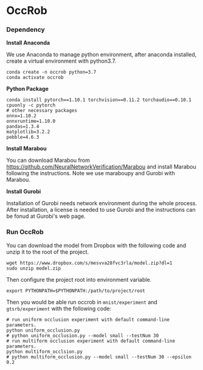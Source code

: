 # OccRob

### Dependency

**Install Anaconda**

We use Anaconda to manage python environment, after anaconda installed, create a virtual environment with python3.7.

```shell
conda create -n occrob python=3.7
conda activate occrob
```

**Python Package**

```shell
conda install pytorch==1.10.1 torchvision==0.11.2 torchaudio==0.10.1 cpuonly -c pytorch
# other necessary packages
onnx=1.10.2
onnxruntime=1.10.0
pandas=1.3.4
matplotlib=3.2.2
pebble=4.6.3
```

**Install Marabou**

You can download Marabou from https://github.com/NeuralNetworkVerification/Marabou and install Marabou following the instructions.
Note we use maraboupy and Gurobi with Marabou.

**Install Gurobi**

Installation of Gurobi needs network environment during the whole process. After installation, a license is needed to use Gurobi and the instructions can be fonud at Gurobi's web page.

### Run OccRob

You can download the model from Dropbox with the following code and unzip it to the root of the project.

```shell
wget https://www.dropbox.com/s/mesvva28fvc3rla/model.zip?dl=1
sudo unzip model.zip
```

Then configure the project root into environment variable.

```shell
export PYTHONPATH=$PYTHONPATH:/path/to/project/root
```

Then you would be able run occrob in `mnist/experiment` and `gtsrb/experiment` with the following code:

```shell
# run uniform occlusion experiment with default command-line parameters.
python uniform_occlusion.py
# python uniform_occlusion.py --model small --testNum 30
# run multiform occlusion experiment with default command-line parameters.
python multiform_occlsion.py
# python multiform_occlusion.py --model small --testNum 30 --epsilon 0.2
```
